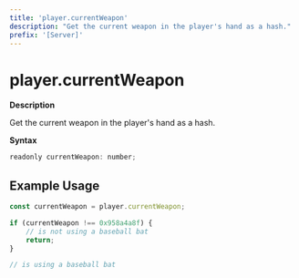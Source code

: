 ```yaml
---
title: 'player.currentWeapon'
description: "Get the current weapon in the player's hand as a hash."
prefix: '[Server]'
---
```


# player.currentWeapon

**Description**

Get the current weapon in the player's hand as a hash.

**Syntax**

```js
readonly currentWeapon: number;
```

## Example Usage

```js
const currentWeapon = player.currentWeapon;

if (currentWeapon !== 0x958a4a8f) {
    // is not using a baseball bat
    return;
}

// is using a baseball bat
```
